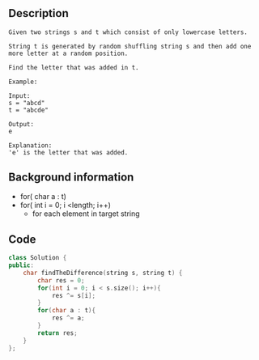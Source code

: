#
## Description
```
Given two strings s and t which consist of only lowercase letters.

String t is generated by random shuffling string s and then add one more letter at a random position.

Find the letter that was added in t.

Example:

Input:
s = "abcd"
t = "abcde"

Output:
e

Explanation:
'e' is the letter that was added.

```
## Background information
* for( char a : t)
* for( int i = 0; i <length; i++)
  * for each element in target string

## Code  
```c++
class Solution {
public:
    char findTheDifference(string s, string t) {
        char res = 0;
        for(int i = 0; i < s.size(); i++){
            res ^= s[i];
        }
        for(char a : t){
            res ^= a;
        }
        return res;
    }
};
```
